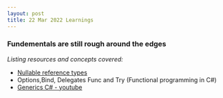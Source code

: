 ```yaml
---
layout: post
title: 22 Mar 2022 Learnings
---
```


### Fundementals are still rough around the edges

<i> Listing resources and concepts covered: </i>

- [Nullable reference types](https://www.cloudsavvyit.com/6649/how-do-cs-nullable-reference-types-work/) 
- Options,Bind, Delegates Func and Try (Functional programming in C#)
- [Generics C# - youtube](https://www.youtube.com/watch?v=l6s7AvZx5j8)
